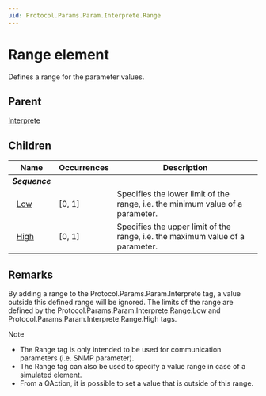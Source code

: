 ```yaml
---
uid: Protocol.Params.Param.Interprete.Range
---
```


# Range element

Defines a range for the parameter values.

## Parent

[Interprete](xref:Protocol.Params.Param.Interprete)

## Children

|Name|Occurrences|Description|
|--- |--- |--- |
|***Sequence***|||
|&nbsp;&nbsp;[Low](xref:Protocol.Params.Param.Interprete.Range.Low)|[0, 1]|Specifies the lower limit of the range, i.e. the minimum value of a parameter.|
|&nbsp;&nbsp;[High](xref:Protocol.Params.Param.Interprete.Range.High)|[0, 1]|Specifies the upper limit of the range, i.e. the maximum value of a parameter.|

## Remarks

By adding a range to the Protocol.Params.Param.Interprete tag, a value outside this defined range will be ignored. The limits of the range are defined by the Protocol.Params.Param.Interprete.Range.Low and Protocol.Params.Param.Interprete.Range.High tags.

> [!NOTE]
>
> - The Range tag is only intended to be used for communication parameters (i.e. SNMP parameter).
> - The Range tag can also be used to specify a value range in case of a simulated element.
> - From a QAction, it is possible to set a value that is outside of this range.
